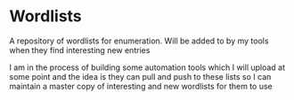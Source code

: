 # Wordlists
A repository of wordlists for enumeration. Will be added to by my tools when they find interesting new entries

I am in the process of building some automation tools which I will upload at some point and the idea is they can pull and push to these lists so I can maintain a master copy of interesting and new wordlists for them to use
